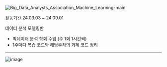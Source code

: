 
![Big_Data_Analysts_Association_Machine_Learning-main](https://github.com/user-attachments/assets/bbd1c908-63ab-4fe1-a43f-acf384639d79)


활동기간
24.03.03 ~ 24.09.01

데이터 분석 모델링반

- 빅데이터 분석 학회 수업 (주 1회 1시간씩)
- 1주마다 복습 코드와 해당주차의 과제 코드 정리

------------------------------- 

![image](https://github.com/user-attachments/assets/3d1bdb89-f5e6-4859-b99d-f20e41e9cb5c)
